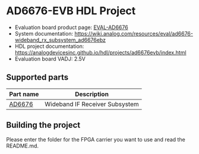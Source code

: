 # AD6676-EVB HDL Project

- Evaluation board product page: [EVAL-AD6676](https://www.analog.com/eval-AD6676)
- System documentation: https://wiki.analog.com/resources/eval/ad6676-wideband_rx_subsystem_ad6676ebz
- HDL project documentation: https://analogdevicesinc.github.io/hdl/projects/ad6676evb/index.html
- Evaluation board VADJ: 2.5V

## Supported parts

| Part name                               | Description                    |
|-----------------------------------------|--------------------------------|
| [AD6676](https://www.analog.com/ad6676) | Wideband IF Receiver Subsystem |

## Building the project

Please enter the folder for the FPGA carrier you want to use and read the README.md.
